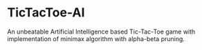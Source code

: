 # TicTacToe-AI
An unbeatable Artificial Intelligence based Tic-Tac-Toe game with implementation of minimax algorithm with alpha-beta pruning.
